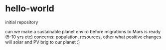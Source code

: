 # hello-world

initial repository

can we make a sustainable planet enviro before migrations to Mars is ready (5-10 yrs etc)
concerns: population, resources, other
what positive changes will solar and PV brig to our planet :)
